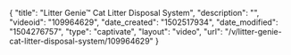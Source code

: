 {
    "title": "Litter Genie&trade; Cat Litter Disposal System",
    "description": "",
    "videoid": "109964629",
    "date_created": "1502517934",
    "date_modified": "1504276757",
    "type": "captivate",
    "layout": "video",
    "url": "\/v\/litter-genie-cat-litter-disposal-system\/109964629"
}